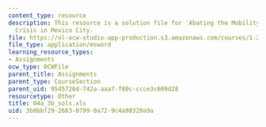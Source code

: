 ```yaml
---
content_type: resource
description: This resource is a solution file for 'Abating the Mobility and Air Quality
  Crisis in Mexico City.
file: https://ol-ocw-studio-app-production.s3.amazonaws.com/courses/1-221j-transportation-systems-fall-2004/3b0bbf29268307990a729c4a98320a9a_04a_3b_sols.xls
file_type: application/msword
learning_resource_types:
- Assignments
ocw_type: OCWFile
parent_title: Assignments
parent_type: CourseSection
parent_uid: 9545726d-742a-aaa7-f80c-ccce3c609d28
resourcetype: Other
title: 04a_3b_sols.xls
uid: 3b0bbf29-2683-0799-0a72-9c4a98320a9a
---
```

